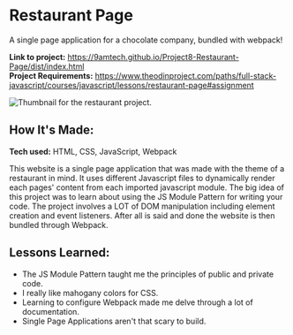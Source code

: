 # Restaurant Page
A single page application for a chocolate company, bundled with webpack!

**Link to project:** https://9amtech.github.io/Project8-Restaurant-Page/dist/index.html <br>
**Project Requirements:** https://www.theodinproject.com/paths/full-stack-javascript/courses/javascript/lessons/restaurant-page#assignment

![Thumbnail for the restaurant project.](https://github.com/9AMTech/Project8-Restaurant-Page/blob/main/thumbnail.png?raw=true)

## How It's Made:

**Tech used:** HTML, CSS, JavaScript, Webpack

This website is a single page application that was made with the theme of a restaurant in mind. It uses different Javascript
files to dynamically render each pages' content from each imported javascript module. The big idea of this project was to learn about using the JS Module Pattern for writing your code. The project involves a LOT of DOM manipulation including element creation and event listeners. After all is said and done the website is then bundled through Webpack.

## Lessons Learned:

- The JS Module Pattern taught me the principles of public and private code.
- I really like mahogany colors for CSS.
- Learning to configure Webpack made me delve through a lot of documentation.
- Single Page Applications aren't that scary to build.
